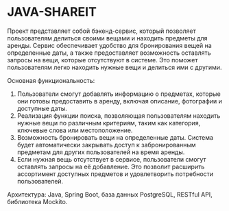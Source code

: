 # JAVA-SHAREIT
Проект представляет собой бэкенд-сервис, который позволяет пользователям делиться своими вещами и находить предметы для аренды. Сервис обеспечивает удобство для бронирования вещей на определенные даты, а также предоставляет возможность оставлять запросы на вещи, которые отсутствуют в системе. Это поможет пользователям легко находить нужные вещи и делиться ими с другими.

Основная функциональность:
1. Пользователи смогут добавлять информацию о предметах, которые они готовы предоставить в аренду, включая описание, фотографии и доступные даты.
2. Реализация функции поиска, позволяющая пользователям находить нужные вещи по различным критериям, таким как категория, ключевые слова или местоположение.
3. Возможность бронировать вещи на определенные даты. Система будет автоматически закрывать доступ к забронированным предметам для других пользователей на время аренды.
4. Если нужная вещь отсутствует в сервисе, пользователи смогут оставлять запросы на её добавление. Это позволит расширить ассортимент доступных предметов и удовлетворить потребности пользователей.
   
Архитектура: Java, Spring Boot, база данных PostgreSQL, RESTful API, библиотека Mockito.
